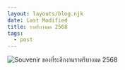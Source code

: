 ```yaml
---
layout: layouts/blog.njk
date: Last Modified
title: ราตรีบางมด 2568
tags:
  - post
---
```

![Souvenir](https://res.cloudinary.com/sdees-reallife/image/upload/v1741838334/IMG_1444_hiccwu.jpg)
ของที่ระลึกงานราตรีบางมด 2568
